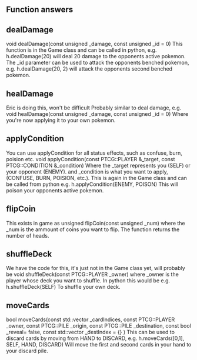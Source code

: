 Function answers
--
dealDamage
-
void dealDamage(const unsigned _damage, const unsigned _id = 0)
This function is in the Game class and can be called in python,
e.g. h.dealDamage(20) will deal 20 damage to the opponents active pokemon.
The _id parameter can be used to attack the opponents benched pokemon,
e.g. h.dealDamage(20, 2) will attack the opponents second benched pokemon.

healDamage
-
Eric is doing this, won't be difficult
Probably similar to deal damage,
e.g. void healDamage(const unsigned _damage, const unsigned _id = 0)
Where you're now applying it to your own pokemon.

applyCondition
-
You can use applyCondition for all status effects, such as confuse, burn, poision etc.
void applyCondition(const PTCG::PLAYER &_target, const PTCG::CONDITION &_condition)
Where the _target represents you (SELF) or your opponent (ENEMY). and _condition is what you want to apply, (CONFUSE, BURN, POISION, etc.).
This is again in the Game class and can be called from python 
e.g. h.applyCondition(ENEMY, POISON)
This will poison your opponents active pokemon.

flipCoin
-
This exists in game as 
unsigned flipCoin(const unsigned _num)
where the _num is the ammount of coins you want to flip. The function returns the number of heads.

shuffleDeck
-
We have the code for this, it's just not in the Game class yet, will probably be
void shuffleDeck(const PTCG::PLAYER _owner)
where _owner is the player whose deck you want to shuffle. In python this would be
e.g. h.shuffleDeck(SELF)
To shuffle your own deck.

moveCards
-
bool moveCards(const std::vector<unsigned> _cardIndices,
      const PTCG::PLAYER _owner,
      const PTCG::PILE _origin,
      const PTCG::PILE _destination,
      const bool _reveal= false,
      const std::vector<unsigned> _destIndex = {}
      )
This can be used to discard cards by moving from HAND to DISCARD,
e.g. h.moveCards([0,1], SELF, HAND, DISCARD)
Will move the first and second cards in your hand to your discard pile.
